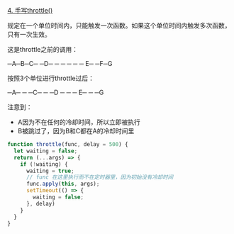 [4. 手写throttle()](https://bigfrontend.dev/zh/problem/implement-basic-throttle)

规定在一个单位时间内，只能触发一次函数。如果这个单位时间内触发多次函数，只有一次生效。

这是throttle之前的调用：

─A─B─C─ ─D─ ─ ─ ─ ─ ─ E─ ─F─G

按照3个单位进行throttle过后：

─A─ ─ ─C─ ─ ─D ─ ─ ─ E─ ─ ─G

注意到：

-   A因为不在任何的冷却时间，所以立即被执行
-   B被跳过了，因为B和C都在A的冷却时间里

```js
function throttle(func, delay = 500) {
  let waiting = false;
  return (...args) => {
    if (!waiting) {
      waiting = true;
      // func 在这里执行而不在定时器里，因为初始没有冷却时间
      func.apply(this, args);
      setTimeout(() => {
        waiting = false;
      }, delay)
    }
  }
}
```